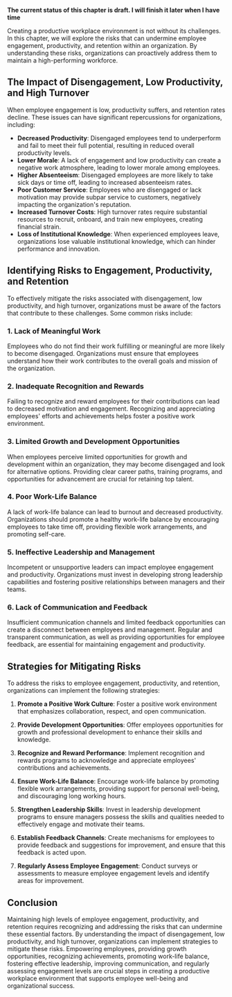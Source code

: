 **The current status of this chapter is draft. I will finish it later when I have time**

Creating a productive workplace environment is not without its challenges. In this chapter, we will explore the risks that can undermine employee engagement, productivity, and retention within an organization. By understanding these risks, organizations can proactively address them to maintain a high-performing workforce.

The Impact of Disengagement, Low Productivity, and High Turnover
----------------------------------------------------------------

When employee engagement is low, productivity suffers, and retention rates decline. These issues can have significant repercussions for organizations, including:

* **Decreased Productivity**: Disengaged employees tend to underperform and fail to meet their full potential, resulting in reduced overall productivity levels.
* **Lower Morale**: A lack of engagement and low productivity can create a negative work atmosphere, leading to lower morale among employees.
* **Higher Absenteeism**: Disengaged employees are more likely to take sick days or time off, leading to increased absenteeism rates.
* **Poor Customer Service**: Employees who are disengaged or lack motivation may provide subpar service to customers, negatively impacting the organization's reputation.
* **Increased Turnover Costs**: High turnover rates require substantial resources to recruit, onboard, and train new employees, creating financial strain.
* **Loss of Institutional Knowledge**: When experienced employees leave, organizations lose valuable institutional knowledge, which can hinder performance and innovation.

Identifying Risks to Engagement, Productivity, and Retention
------------------------------------------------------------

To effectively mitigate the risks associated with disengagement, low productivity, and high turnover, organizations must be aware of the factors that contribute to these challenges. Some common risks include:

### 1. **Lack of Meaningful Work**

Employees who do not find their work fulfilling or meaningful are more likely to become disengaged. Organizations must ensure that employees understand how their work contributes to the overall goals and mission of the organization.

### 2. **Inadequate Recognition and Rewards**

Failing to recognize and reward employees for their contributions can lead to decreased motivation and engagement. Recognizing and appreciating employees' efforts and achievements helps foster a positive work environment.

### 3. **Limited Growth and Development Opportunities**

When employees perceive limited opportunities for growth and development within an organization, they may become disengaged and look for alternative options. Providing clear career paths, training programs, and opportunities for advancement are crucial for retaining top talent.

### 4. **Poor Work-Life Balance**

A lack of work-life balance can lead to burnout and decreased productivity. Organizations should promote a healthy work-life balance by encouraging employees to take time off, providing flexible work arrangements, and promoting self-care.

### 5. **Ineffective Leadership and Management**

Incompetent or unsupportive leaders can impact employee engagement and productivity. Organizations must invest in developing strong leadership capabilities and fostering positive relationships between managers and their teams.

### 6. **Lack of Communication and Feedback**

Insufficient communication channels and limited feedback opportunities can create a disconnect between employees and management. Regular and transparent communication, as well as providing opportunities for employee feedback, are essential for maintaining engagement and productivity.

Strategies for Mitigating Risks
-------------------------------

To address the risks to employee engagement, productivity, and retention, organizations can implement the following strategies:

1. **Promote a Positive Work Culture**: Foster a positive work environment that emphasizes collaboration, respect, and open communication.

2. **Provide Development Opportunities**: Offer employees opportunities for growth and professional development to enhance their skills and knowledge.

3. **Recognize and Reward Performance**: Implement recognition and rewards programs to acknowledge and appreciate employees' contributions and achievements.

4. **Ensure Work-Life Balance**: Encourage work-life balance by promoting flexible work arrangements, providing support for personal well-being, and discouraging long working hours.

5. **Strengthen Leadership Skills**: Invest in leadership development programs to ensure managers possess the skills and qualities needed to effectively engage and motivate their teams.

6. **Establish Feedback Channels**: Create mechanisms for employees to provide feedback and suggestions for improvement, and ensure that this feedback is acted upon.

7. **Regularly Assess Employee Engagement**: Conduct surveys or assessments to measure employee engagement levels and identify areas for improvement.

Conclusion
----------

Maintaining high levels of employee engagement, productivity, and retention requires recognizing and addressing the risks that can undermine these essential factors. By understanding the impact of disengagement, low productivity, and high turnover, organizations can implement strategies to mitigate these risks. Empowering employees, providing growth opportunities, recognizing achievements, promoting work-life balance, fostering effective leadership, improving communication, and regularly assessing engagement levels are crucial steps in creating a productive workplace environment that supports employee well-being and organizational success.
